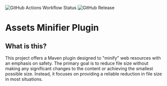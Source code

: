 ![GitHub Actions Workflow Status](https://img.shields.io/github/actions/workflow/status/talal1abdalruhman/assets-minifier-plugin/build.yml)
![GitHub Release](https://img.shields.io/github/v/release/talal1abdalruhman/assets-minifier-plugin)

Assets Minifier Plugin
=====================

What is this?
-------------
This project offers a Maven plugin designed to "minify" web resources with an emphasis on safety. 
The primary goal is to reduce file size without making any significant changes to the content or achieving the 
smallest possible size. Instead, it focuses on providing a reliable reduction in file size in most situations.
